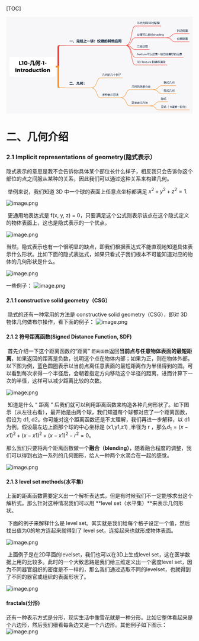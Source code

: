 [TOC]

![07几何1](./image/07几何1.png)

# 二、几何介绍

### 2.1 Implicit representations of geometry(隐式表示）

​		隐式表示的意思是我不会告诉你具体某个部位长什么样子，相反我只会告诉你这个部位的点之间服从某种的关系，因此我们可以通过这种关系来构建几何。

​		举例来说，我们知道 3D 中一个球的表面上任意点坐标都满足 $x^2+y^2+z^2 = 1$.

![image.png](https://bbs-img.huaweicloud.com/blogs/img/20220509/1652077335152662628.png)

​		更通用地表达式是 f(x, y, z) = 0，只要满足这个公式则表示该点在这个隐式定义的物体表面上，这也是隐式表示的一个优点。

![image.png](https://bbs-img.huaweicloud.com/blogs/img/20220509/1652077183681816775.png)

​		当然，隐式表示也有一个很明显的缺点，即我们根据表达式不能直观地知道具体表示什么形状。比如下面的隐式表达式，如果只看式子我们根本不可能知道对应的物体的几何形状是什么。

![image.png](https://bbs-img.huaweicloud.com/blogs/img/20220509/1652077254417870875.png)

一些例子：
![image.png](https://bbs-img.huaweicloud.com/blogs/img/20220509/1652077800632272059.png)

#### 2.1.1 constructive solid geometry（CSG）

​		隐式的还有一种常用的方法是 constructive solid geometry（CSG），即对 3D 物体几何做布尔操作，看下面的例子：
![image.png](https://bbs-img.huaweicloud.com/blogs/img/20220509/1652077927621548049.png)

#### 2.1.2 符号距离函数(Signed Distance Function, SDF)

​		首先介绍一下这个距离函数的“距离”
​		`距离函数`返回**当前点与任意物体表面的最短距离**，如果返回的距离是负数，说明这个点在物体内部；如果为正，则在物体外部。
​		以下图为例，蓝色圆圈表示以当前点离任意表面的最短距离作为半径得到的圆。可以看到每次求得一个半径后，会朝着指定方向移动这个半径的距离，进而计算下一次的半径，这样可以减少距离比较的次数。

![image.png](https://bbs-img.huaweicloud.com/blogs/img/20220509/1652078040362339745.png)

​		知道是什么 “ 距离 ” 后我们就可以利用距离函数来构造各种几何形状了。如下图示（从左往右看），最开始是由两个球，我们知道每个球都对应了一个距离函数，假设为 d1, d2。你可能对这个距离函数还是不太理解，我们再进一步解释，以 d1 为例，假设最左边上面那个球的中心坐标是 (x1,y1,z1) ,半径为 r ，那么$d_1=(x−x1)^2+(x−x1)^2+(x−x1)^2−r^2=0$。

​		那么我们只要将两个距离函数做一个**融合（blending）**，随着融合程度的调整，我们可以得到右边一系列的几何图形，给人一种两个水滴合在一起的感觉。

![image.png](https://bbs-img.huaweicloud.com/blogs/img/20220509/1652078148650715281.png)

#### 2.1.3 level set methods(水平集）

​		上面的距离函数需要定义出一个解析表达式，但是有时候我们不一定能够求出这个解析式。那么针对这种情况我们可以用 **level set（水平集）**来表示几何形状。

​		下面的例子来解释什么是 level set。其实就是我们给每个格子设定一个值，然后找出值为0的地方连起来就得到了 level set，连接起来也就形成物体表面。

![image.png](https://bbs-img.huaweicloud.com/blogs/img/20220509/1652079249175884974.png)

​		上面例子是在2D平面的levelset，我们也可以在3D上生成level set，这在医学数据上用的比较多。此时的一个大致思路是我们给三维定义出一个密度level set，因为不同器官组织的密度是不一样的，那么我们通过选取不同的levelset，也就得到了不同的器官或组织的表面形状了。

![image.png](https://bbs-img.huaweicloud.com/blogs/img/20220509/1652079285263792096.png)

#### fractals(分形)

​		还有一种表示方式是分形，现实生活中像雪花就是一种分形。比如它整体看起来是个六边形，然后我们细看每条边又是一个六边形。其他例子如下图示：
![image.png](https://bbs-img.huaweicloud.com/blogs/img/20220509/1652079303964122220.png)